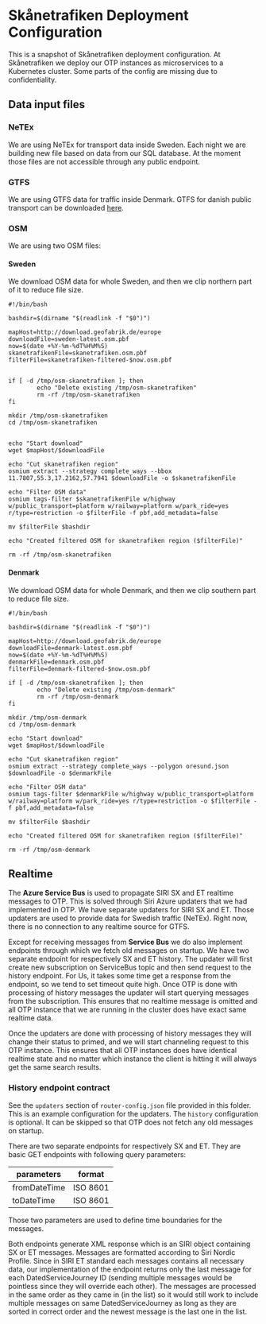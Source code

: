 # Skånetrafiken Deployment Configuration

This is a snapshot of Skånetrafiken deployment configuration. At Skånetrafiken we deploy our OTP
instances as microservices to a Kubernetes cluster. Some parts of the config are missing due to
confidentiality.

## Data input files

### NeTEx

We are using NeTEx for transport data inside Sweden. Each night we are building new file based on
data from our SQL database. At the moment those files are not accessible through any public
endpoint.

### GTFS

We are using GTFS data for traffic inside Denmark. GTFS for danish public transport can be
downloaded [here](https://transitfeeds.com/p/rejseplanen/705?p=1).

### OSM

We are using two OSM files:

#### Sweden

We download OSM data for whole Sweden, and then we clip northern part of it to reduce file size.

```
#!/bin/bash

bashdir=$(dirname "$(readlink -f "$0")")

mapHost=http://download.geofabrik.de/europe
downloadFile=sweden-latest.osm.pbf
now=$(date +%Y-%m-%dT%H%M%S)
skanetrafikenFile=skanetrafiken.osm.pbf
filterFile=skanetrafiken-filtered-$now.osm.pbf


if [ -d /tmp/osm-skanetrafiken ]; then
        echo "Delete existing /tmp/osm-skanetrafiken"
        rm -rf /tmp/osm-skanetrafiken
fi

mkdir /tmp/osm-skanetrafiken
cd /tmp/osm-skanetrafiken


echo "Start download"
wget $mapHost/$downloadFile

echo "Cut skanetrafiken region"
osmium extract --strategy complete_ways --bbox 11.7807,55.3,17.2162,57.7941 $downloadFile -o $skanetrafikenFile

echo "Filter OSM data"
osmium tags-filter $skanetrafikenFile w/highway w/public_transport=platform w/railway=platform w/park_ride=yes r/type=restriction -o $filterFile -f pbf,add_metadata=false

mv $filterFile $bashdir

echo "Created filtered OSM for skanetrafiken region ($filterFile)"

rm -rf /tmp/osm-skanetrafiken
```

#### Denmark

We download OSM data for whole Denmark, and then we clip southern part to reduce file size.

```
#!/bin/bash

bashdir=$(dirname "$(readlink -f "$0")")

mapHost=http://download.geofabrik.de/europe
downloadFile=denmark-latest.osm.pbf
now=$(date +%Y-%m-%dT%H%M%S)
denmarkFile=denmark.osm.pbf
filterFile=denmark-filtered-$now.osm.pbf

if [ -d /tmp/osm-skanetrafiken ]; then
        echo "Delete existing /tmp/osm-denmark"
        rm -rf /tmp/osm-denmark
fi

mkdir /tmp/osm-denmark
cd /tmp/osm-denmark

echo "Start download"
wget $mapHost/$downloadFile

echo "Cut skanetrafiken region"
osmium extract --strategy complete_ways --polygon oresund.json $downloadFile -o $denmarkFile

echo "Filter OSM data"
osmium tags-filter $denmarkFile w/highway w/public_transport=platform w/railway=platform w/park_ride=yes r/type=restriction -o $filterFile -f pbf,add_metadata=false

mv $filterFile $bashdir

echo "Created filtered OSM for skanetrafiken region ($filterFile)"

rm -rf /tmp/osm-denmark
```

## Realtime

The **Azure Service Bus** is used to propagate SIRI SX and ET realtime messages to OTP.
This is solved through Siri Azure updaters that we had implemented in OTP. We have separate updaters
for SIRI SX and ET.
Those updaters are used to provide data for Swedish traffic (NeTEx). Right now, there is no
connection
to any realtime source for GTFS.

Except for receiving messages from **Service Bus** we do also implement endpoints through which we
fetch old messages on startup.
We have two separate endpoint for respectively SX and ET history.
The updater will first create new subscription on ServiceBus topic and then send request to the
history endpoint.
For Us, it takes some time get a response from the endpoint, so we tend to set timeout quite high.
Once OTP is done with processing of history messages the updater will start querying messages from
the subscription.
This ensures that no realtime message is omitted and all OTP instance that we are running in the
cluster does have exact same realtime data.

Once the updaters are done with processing of history messages they will change their status to
primed,
and we will start channeling request to this OTP instance.
This ensures that all OTP instances does have identical realtime state and no matter which instance
the client is hitting it will always get the same search results.

### History endpoint contract

See the `updaters` section of `router-config.json` file provided in this folder. This is an example
configuration for the updaters. The `history` configuration is optional. It can be skipped so that
OTP does not fetch any old messages on startup.

There are two separate endpoints for respectively SX and ET. They are basic GET endpoints with
following query parameters:

| parameters   | format      |
|--------------|-------------|
| fromDateTime | ISO 8601    |
| toDateTime   | ISO 8601    |

Those two parameters are used to define time boundaries for the messages.

Both endpoints generate XML response which is an SIRI object containing SX or ET messages. Messages
are
formatted according to Siri Nordic Profile.
Since in SIRI ET standard each messages contains all necessary data, our implementation of the
endpoint returns only the last message
for each DatedServiceJourney ID (sending multiple messages would be pointless since they will
override each other).
The messages are processed in the same order as they came in (in the list) so it would still work
to include multiple messages on same DatedServiceJourney as long as they are sorted in correct order
and the newest message is the last one in the list.






